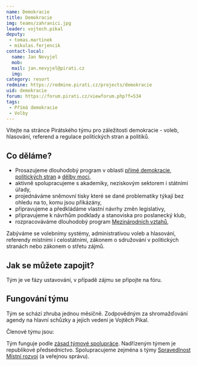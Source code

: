 ```yaml
---
name: Demokracie
title: Demokracie
img: teams/zahranici.jpg
leader: vojtech.pikal
deputy:
 - tomas.martinek
 - mikulas.ferjencik
contact-local:
  name: Jan Nevyjel
  mob:
  mail: jan.nevyjel@pirati.cz
  img: 
category: resort
redmine: https://redmine.pirati.cz/projects/demokracie
uid: demokracie
forum: https://forum.pirati.cz/viewforum.php?f=534
tags:
 - Přímá demokracie
 - Volby
---
```


Vítejte na stránce Pirátského týmu pro záležitosti demokracie - voleb, hlasování, referend a regulace politických stran a politiků.

Co děláme?
----------

* Prosazujeme dlouhodobý program v oblasti [přímé demokracie](/program/dlouhodoby/prima-demokracie/), [politických stran](/program/dlouhodoby/politicke-strany/) a [dělby moci](/program/dlouhodoby/delba-moci/),
* aktivně spolupracujeme s akademiky, neziskovým sektorem i státními úřady,
* projednáváme sněmovní tisky které se dané problematiky týkají bez ohledu na to, komu jsou přikázány,
* připravujeme a předkládáme vlastní návrhy změn legislativy, 
* připravujeme k návrhům podklady a stanoviska pro poslanecký klub,
* rozpracováváme dlouhodobý program [Mezinárodních vztahů](/program/dlouhodoby/mezinarodni-vztahy/),

Zabýváme se volebnímy systémy, administrativou voleb a hlasování, referendy místními i celostátními, zákonem o sdružování v politických stranách nebo zákonem o střetu zájmů.

Jak se můžete zapojit?
----------------------

Tým je ve fázy ustavování, v případě zájmu se připojte na fóru.

Fungování týmu
---------------

Tým se schází zhruba jednou měsíčně. Zodpovědným za shromažďování agendy na hlavní schůzky a jejich vedení je Vojtěch Pikal.

Členové týmu jsou:


Tým funguje podle [zásad týmové spolupráce](https://wiki.pirati.cz/rules/or_zatys). Nadřízeným týmem je republikové předsednictvo. Spolupracujeme zejména s týmy [Spravedlnost](/pripoj-se/spravedlnost/) [Místní rozvoj]([/pripoj-se/mistni-rozvoj/]) (a veřejnou správu).
